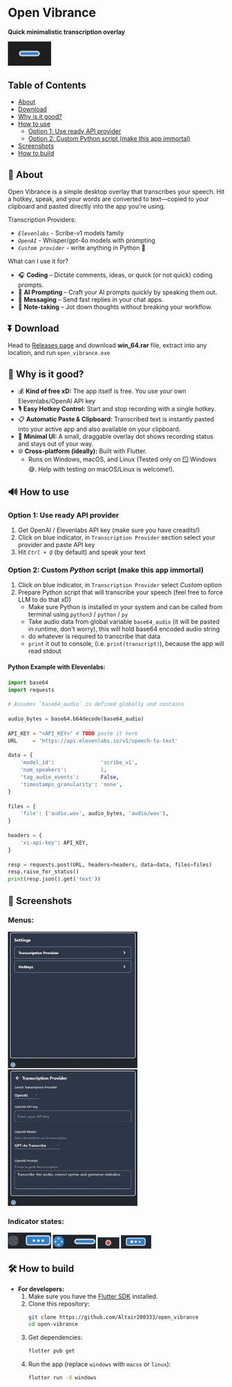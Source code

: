 # Open Vibrance

**Quick minimalistic transcription overlay**

<img src="./imgs/demo.gif" alt="Demo" width="100" />

## Table of Contents

- [About](#-about)
- [Download](#-download)
- [Why is it good?](#-why-is-it-good)
- [How to use](#-how-to-use)
  - [Option 1: Use ready API provider](#option-1-use-ready-api-provider)
  - [Option 2: Custom Python script (make this app immortal)](#option-2-custom-python-script-make-this-app-immortal)
- [Screenshots](#-screenshots)
- [How to build](#-how-to-build)

## 🚀 About


Open Vibrance is a simple desktop overlay that transcribes your speech. Hit a hotkey, speak, and your words are converted to text—copied to your clipboard and pasted directly into the app you're using.

Transcription Providers:
- *`Elevenlabs`* - Scribe-v1 models family
- *`OpenAI`* - Whisper/gpt-4o models with prompting
- *`Custom provider`* - write anything in Python 🐍

What can I use it for?

- 🎧 **Coding** – Dictate comments, ideas, or quick (or not quick) coding prompts.
- 🚀 **AI Prompting** – Craft your AI prompts quickly by speaking them out.
- 💬 **Messaging** – Send fast replies in your chat apps.
- 📝 **Note-taking** – Jot down thoughts without breaking your workflow.

## ⏬ Download

Head to [Releases page](https://github.com/Altair200333/open_vibrance/releases) and download __win_64.rar__ file, extract into any location, and run `open_vibrance.exe`

## 💫 Why is it good?
- 💰 **Kind of free xD:** The app itself is free. You use your own Elevenlabs/OpenAI API key
- 🎙️ **Easy Hotkey Control:** Start and stop recording with a single hotkey.
- 📋 **Automatic Paste & Clipboard:** Transcribed text is instantly pasted into your active app and also available on your clipboard.
- 📌 **Minimal UI:** A small, draggable overlay dot shows recording status and stays out of your way.
- 🌐 **Cross-platform (ideally):** Built with Flutter. 
  - Runs on Windows, macOS, and Linux (Tested only on 🪟 Windows 😅. Help with testing on macOS/Linux is welcome!).

## 🔊 How to use

### Option 1: Use ready API provider

1. Get OpenAI / Elevenlabs API key (make sure you have creadits!)
2. Click on blue indicator, in `Transcription Provider` section select your provider and paste API key
3. Hit *`Ctrl + Q`* (by default) and speak your text

### Option 2: Custom *Python* script (make this app immortal)

1. Click on blue indicator, in `Transcription Provider` select *Custom* option
2. Prepare Python script that will transcribe your speech (feel free to force LLM to do that xD)
    - Make sure Python is installed in your system and can be called from terminal using `python3` / `python` / `py`
    - Take audio data from global variable `base64_audio` (it will be pasted in runtime, don't worry), this will hold base64 encoded audio string
    - do whatever is required to transcribe that data
    - `print` it out to console, (i.e. `print(transcript)`), because the app will read stdout


#### Python Example with Elevenlabs:

```python
import base64
import requests

# Assumes `base64_audio` is defined globally and contains

audio_bytes = base64.b64decode(base64_audio)

API_KEY = "<API_KEY>" # TODO paste it here
URL     = 'https://api.elevenlabs.io/v1/speech-to-text'

data = {
    'model_id':               'scribe_v1',
    'num_speakers':           1,
    'tag_audio_events':       False,
    'timestamps_granularity': 'none',
}

files = {
    'file': ('audio.wav', audio_bytes, 'audio/wav'),
}

headers = {
    'xi-api-key': API_KEY,
}

resp = requests.post(URL, headers=headers, data=data, files=files)
resp.raise_for_status()
print(resp.json().get('text'))
```

## 🎨 Screenshots

### Menus:

<img src="./imgs/main_menu.jpg" alt="Demo" width="300" />
<img src="./imgs/provider_menu.jpg" alt="Demo" width="300" />

### Indicator states:

<img src="./imgs/dot_hover.jpg" alt="Demo" width="100" />

<img src="./imgs/dot_dragging.jpg" alt="Demo" width="100" />

<img src="./imgs/dot_recording.jpg" alt="Demo" width="50" />

<img src="./imgs/dot_processing.jpg" alt="Demo" width="70" />


## 🛠️ How to build
- **For developers:**
    1.  Make sure you have the [Flutter SDK](https://flutter.dev/docs/get-started/install) installed.
    2.  Clone this repository:
        ```bash
        git clone https://github.com/Altair200333/open_vibrance
        cd open-vibrance
        ```
    3.  Get dependencies:
        ```bash
        flutter pub get
        ```
    4.  Run the app (replace `windows` with `macos` or `linux`):
        ```bash
        flutter run -d windows
        ```